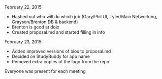 February 22, 2015
* Hashed out who will do which job (Gary/Phil UI, Tyler/Main Networking, Grayson/Brenton DB & backend)
* Brenton is good at dojo
* Created proposal.md and started filling in info

February 23, 2015
* Added improved versions of bios to proposal.md
* Decided on StudyBuddy for app name
* Removed extra copies of the logo from the repo

Everyone was present for each meeting

